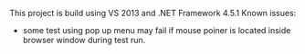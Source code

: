 This project is build using VS 2013 and .NET Framework 4.5.1
Known issues:
- some test using pop up menu may fail if mouse poiner is located inside browser window during test run.
